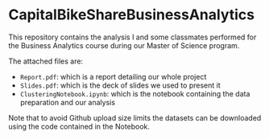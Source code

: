 # CapitalBikeShareBusinessAnalytics

This repository contains the analysis I and some classmates performed for the Business Analytics course during our Master of Science program.

The attached files are:
- `Report.pdf`: which is a report detailing our whole project
- `Slides.pdf`: which is the deck of slides we used to present it
- `ClusteringNotebook.ipynb`: which is the notebook containing the data preparation and our analysis

Note that to avoid Github upload size limits the datasets can be downloaded using the code contained in the Notebook.
